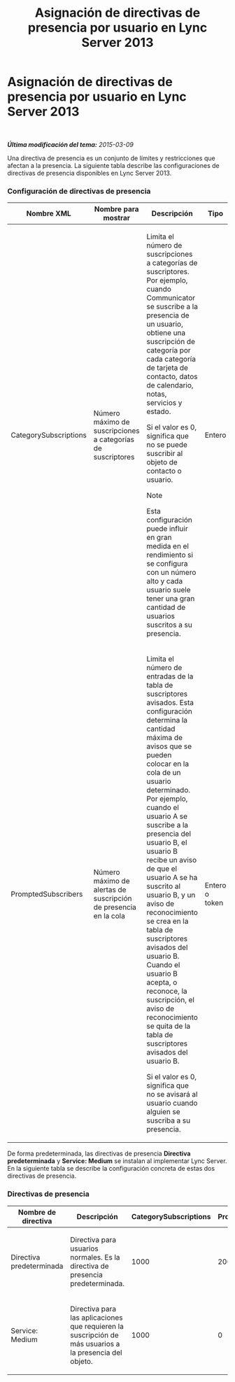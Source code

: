 ﻿---
title: Asignación de directivas de presencia por usuario en Lync Server 2013
TOCTitle: Asignación de directivas de presencia por usuario en Lync Server 2013
ms:assetid: fd1097b7-248d-4b78-8c43-456b03257c18
ms:mtpsurl: https://technet.microsoft.com/es-es/library/Gg182614(v=OCS.15)
ms:contentKeyID: 48277295
ms.date: 01/07/2017
mtps_version: v=OCS.15
ms.translationtype: HT
---

# Asignación de directivas de presencia por usuario en Lync Server 2013

 

_**Última modificación del tema:** 2015-03-09_

Una directiva de presencia es un conjunto de límites y restricciones que afectan a la presencia. La siguiente tabla describe las configuraciones de directivas de presencia disponibles en Lync Server 2013.

### Configuración de directivas de presencia

<table>
<colgroup>
<col style="width: 20%" />
<col style="width: 20%" />
<col style="width: 20%" />
<col style="width: 20%" />
<col style="width: 20%" />
</colgroup>
<thead>
<tr class="header">
<th>Nombre XML</th>
<th>Nombre para mostrar</th>
<th>Descripción</th>
<th>Tipo</th>
<th>Valor</th>
</tr>
</thead>
<tbody>
<tr class="odd">
<td><p>CategorySubscriptions</p></td>
<td><p>Número máximo de suscripciones a categorías de suscriptores</p></td>
<td><p>Limita el número de suscripciones a categorías de suscriptores. Por ejemplo, cuando Communicator se suscribe a la presencia de un usuario, obtiene una suscripción de categoría por cada categoría de tarjeta de contacto, datos de calendario, notas, servicios y estado.</p>
<p>Si el valor es 0, significa que no se puede suscribir al objeto de contacto o usuario.</p>
<div class="alert">

> [!NOTE]
> Esta configuración puede influir en gran medida en el rendimiento si se configura con un número alto y cada usuario suele tener una gran cantidad de usuarios suscritos a su presencia.


</div></td>
<td><p>Entero</p></td>
<td><p>0-3000</p></td>
</tr>
<tr class="even">
<td><p>PromptedSubscribers</p></td>
<td><p>Número máximo de alertas de suscripción de presencia en la cola</p></td>
<td><p>Limita el número de entradas de la tabla de suscriptores avisados. Esta configuración determina la cantidad máxima de avisos que se pueden colocar en la cola de un usuario determinado. Por ejemplo, cuando el usuario A se suscribe a la presencia del usuario B, el usuario B recibe un aviso de que el usuario A se ha suscrito al usuario B, y un aviso de reconocimiento se crea en la tabla de suscriptores avisados del usuario B. Cuando el usuario B acepta, o reconoce, la suscripción, el aviso de reconocimiento se quita de la tabla de suscriptores avisados del usuario B.</p>
<p>Si el valor es 0, significa que no se avisará al usuario cuando alguien se suscriba a su presencia.</p></td>
<td><p>Entero o token</p></td>
<td><p>0-500</p></td>
</tr>
</tbody>
</table>


De forma predeterminada, las directivas de presencia **Directiva predeterminada** y **Service: Medium** se instalan al implementar Lync Server. En la siguiente tabla se describe la configuración concreta de estas dos directivas de presencia.

### Directivas de presencia

<table>
<colgroup>
<col style="width: 25%" />
<col style="width: 25%" />
<col style="width: 25%" />
<col style="width: 25%" />
</colgroup>
<thead>
<tr class="header">
<th>Nombre de directiva</th>
<th>Descripción</th>
<th>CategorySubscriptions</th>
<th>PromptedSubscribers</th>
</tr>
</thead>
<tbody>
<tr class="odd">
<td><p>Directiva predeterminada</p></td>
<td><p>Directiva para usuarios normales. Es la directiva de presencia predeterminada.</p></td>
<td><p>1000</p></td>
<td><p>200</p></td>
</tr>
<tr class="even">
<td><p>Service: Medium</p></td>
<td><p>Directiva para las aplicaciones que requieren la suscripción de más usuarios a la presencia del objeto.</p></td>
<td><p>1000</p></td>
<td><p>0</p></td>
</tr>
</tbody>
</table>

